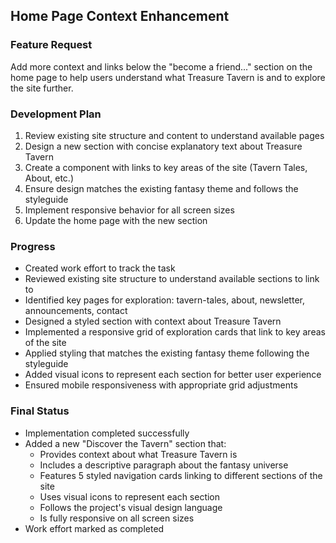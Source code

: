 ## Home Page Context Enhancement

### Feature Request
Add more context and links below the "become a friend..." section on the home page to help users understand what Treasure Tavern is and to explore the site further.

### Development Plan
1. Review existing site structure and content to understand available pages
2. Design a new section with concise explanatory text about Treasure Tavern
3. Create a component with links to key areas of the site (Tavern Tales, About, etc.)
4. Ensure design matches the existing fantasy theme and follows the styleguide
5. Implement responsive behavior for all screen sizes
6. Update the home page with the new section

### Progress
- Created work effort to track the task
- Reviewed existing site structure to understand available sections to link to
- Identified key pages for exploration: tavern-tales, about, newsletter, announcements, contact
- Designed a styled section with context about Treasure Tavern
- Implemented a responsive grid of exploration cards that link to key areas of the site
- Applied styling that matches the existing fantasy theme following the styleguide
- Added visual icons to represent each section for better user experience
- Ensured mobile responsiveness with appropriate grid adjustments

### Final Status
- Implementation completed successfully
- Added a new "Discover the Tavern" section that:
  - Provides context about what Treasure Tavern is
  - Includes a descriptive paragraph about the fantasy universe
  - Features 5 styled navigation cards linking to different sections of the site
  - Uses visual icons to represent each section
  - Follows the project's visual design language
  - Is fully responsive on all screen sizes
- Work effort marked as completed